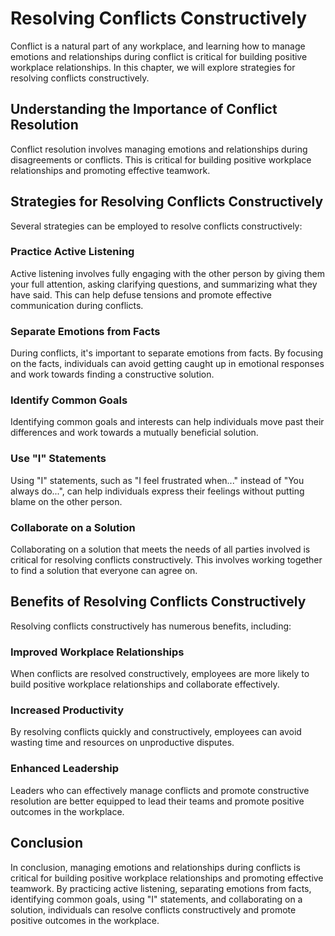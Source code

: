Resolving Conflicts Constructively
==================================================================================

Conflict is a natural part of any workplace, and learning how to manage emotions and relationships during conflict is critical for building positive workplace relationships. In this chapter, we will explore strategies for resolving conflicts constructively.

Understanding the Importance of Conflict Resolution
---------------------------------------------------

Conflict resolution involves managing emotions and relationships during disagreements or conflicts. This is critical for building positive workplace relationships and promoting effective teamwork.

Strategies for Resolving Conflicts Constructively
-------------------------------------------------

Several strategies can be employed to resolve conflicts constructively:

### Practice Active Listening

Active listening involves fully engaging with the other person by giving them your full attention, asking clarifying questions, and summarizing what they have said. This can help defuse tensions and promote effective communication during conflicts.

### Separate Emotions from Facts

During conflicts, it's important to separate emotions from facts. By focusing on the facts, individuals can avoid getting caught up in emotional responses and work towards finding a constructive solution.

### Identify Common Goals

Identifying common goals and interests can help individuals move past their differences and work towards a mutually beneficial solution.

### Use "I" Statements

Using "I" statements, such as "I feel frustrated when..." instead of "You always do...", can help individuals express their feelings without putting blame on the other person.

### Collaborate on a Solution

Collaborating on a solution that meets the needs of all parties involved is critical for resolving conflicts constructively. This involves working together to find a solution that everyone can agree on.

Benefits of Resolving Conflicts Constructively
----------------------------------------------

Resolving conflicts constructively has numerous benefits, including:

### Improved Workplace Relationships

When conflicts are resolved constructively, employees are more likely to build positive workplace relationships and collaborate effectively.

### Increased Productivity

By resolving conflicts quickly and constructively, employees can avoid wasting time and resources on unproductive disputes.

### Enhanced Leadership

Leaders who can effectively manage conflicts and promote constructive resolution are better equipped to lead their teams and promote positive outcomes in the workplace.

Conclusion
----------

In conclusion, managing emotions and relationships during conflicts is critical for building positive workplace relationships and promoting effective teamwork. By practicing active listening, separating emotions from facts, identifying common goals, using "I" statements, and collaborating on a solution, individuals can resolve conflicts constructively and promote positive outcomes in the workplace.
